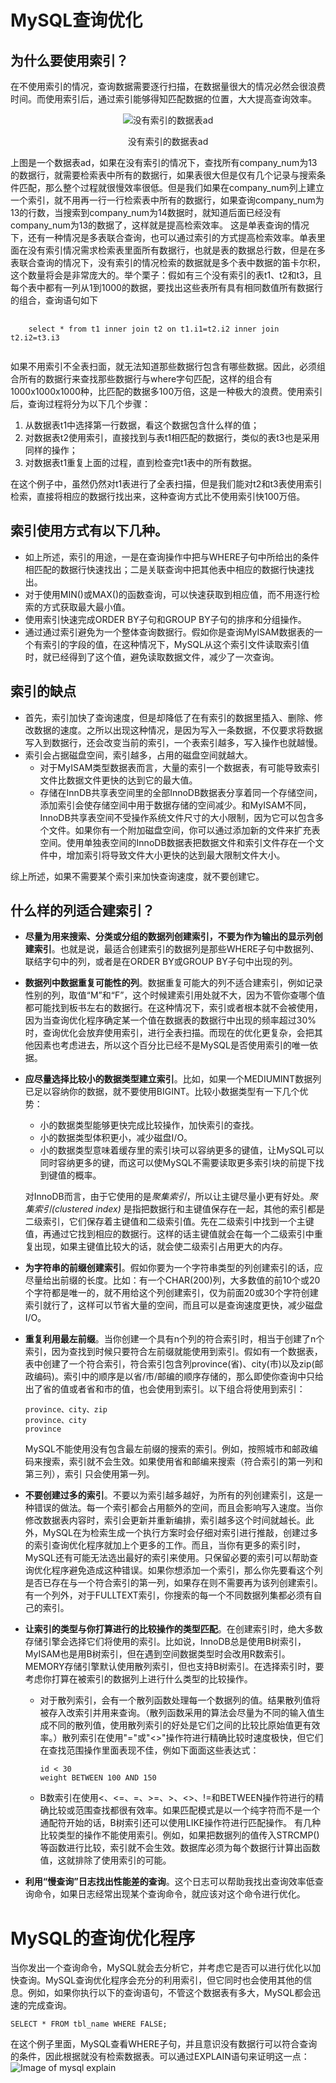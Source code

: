 # MySQL查询优化
## 为什么要使用索引？
在不使用索引的情况，查询数据需要逐行扫描，在数据量很大的情况必然会很浪费时间。而使用索引后，通过索引能够得知匹配数据的位置，大大提高查询效率。
<div align=center>
  <img src="https://github.com/qinchunabng/ReadingNotes/blob/master/images/table_ad.png" alt="没有索引的数据表ad" title="没有索引的数据表ad"/>
  <p>没有索引的数据表ad</p>
</div>
上图是一个数据表ad，如果在没有索引的情况下，查找所有company_num为13的数据行，就需要检索表中所有的数据行，如果表很大但是仅有几个记录与搜索条件匹配，那么整个过程就很慢效率很低。但是我们如果在company_num列上建立一个索引，就不用再一行一行检索表中所有的数据行，如果查询company_num为13的行数，当搜索到company_num为14数据时，就知道后面已经没有company_num为13的数据了，这样就是提高检索效率。
这是单表查询的情况下，还有一种情况是多表联合查询，也可以通过索引的方式提高检索效率。单表里面在没有索引情况需求检索表里面所有数据行，也就是表的数据总行数，但是在多表联合查询的情况下，没有索引的情况检索的数据就是多个表中数据的笛卡尔积，这个数量将会是非常庞大的。举个栗子：假如有三个没有索引的表t1、t2和t3，且每个表中都有一列从1到1000的数据，要找出这些表所有具有相同数值所有数据行的组合，查询语句如下
<pre>
  <code>
    select * from t1 inner join t2 on t1.i1=t2.i2 inner join t2.i2=t3.i3
  </code>
</pre>
如果不用索引不全表扫面，就无法知道那些数据行包含有哪些数据。因此，必须组合所有的数据行来查找那些数据行与where字句匹配，这样的组合有1000x1000x1000种，比匹配的数据多100万倍，这是一种极大的浪费。使用索引后，查询过程将分为以下几个步骤：

1. 从数据表t1中选择第一行数据，看这个数据包含什么样的值；
2. 对数据表t2使用索引，直接找到与表t1相匹配的数据行，类似的表t3也是采用同样的操作；
3. 对数据表t1重复上面的过程，直到检查完t1表中的所有数据。

在这个例子中，虽然仍然对t1表进行了全表扫描，但是我们能对t2和t3表使用索引检索，直接将相应的数据行找出来，这种查询方式比不使用索引快100万倍。
## 索引使用方式有以下几种。
- 如上所述，索引的用途，一是在查询操作中把与WHERE子句中所给出的条件相匹配的数据行快速找出；二是关联查询中把其他表中相应的数据行快速找出。
- 对于使用MIN()或MAX()的函数查询，可以快速获取到相应值，而不用逐行检索的方式获取最大最小值。
- 使用索引快速完成ORDER BY子句和GROUP BY子句的排序和分组操作。
- 通过通过索引避免为一个整体查询数据行。假如你是查询MyISAM数据表的一个有索引的字段的值，在这种情况下，MySQL从这个索引文件读取索引值时，就已经得到了这个值，避免读取数据文件，减少了一次查询。
## 索引的缺点
- 首先，索引加快了查询速度，但是却降低了在有索引的数据里插入、删除、修改数据的速度。之所以出现这种情况，是因为写入一条数据，不仅要求将数据写入到数据行，还会改变当前的索引，一个表索引越多，写入操作也就越慢。
- 索引会占据磁盘空间，索引越多，占用的磁盘空间就越大。
  - 对于MyISAM类型数据表而言，大量的索引一个数据表，有可能导致索引文件比数据文件更快的达到它的最大值。
  - 存储在InnDB共享表空间里的全部InnoDB数据表分享着同一个存储空间，添加索引会使存储空间中用于数据存储的空间减少。和MyISAM不同，InnoDB共享表空间不受操作系统文件尺寸的大小限制，因为它可以包含多个文件。如果你有一个附加磁盘空间，你可以通过添加新的文件来扩充表空间。使用单独表空间的InnoDB数据表把数据文件和索引文件存在一个文件中，增加索引将导致文件大小更快的达到最大限制文件大小。

综上所述，如果不需要某个索引来加快查询速度，就不要创建它。
## 什么样的列适合建索引？
- **尽量为用来搜索、分类或分组的数据列创建索引，不要为作为输出的显示列创建索引**。也就是说，最适合创建索引的数据列是那些WHERE子句中数据列、联结字句中的列，或者是在ORDER BY或GROUP BY子句中出现的列。
- **数据列中数据重复可能性的列**。数据重复可能大的列不适合建索引，例如记录性别的列，取值“M”和“F”，这个时候建索引用处就不大，因为不管你查哪个值都可能找到板书左右的数据行。在这种情况下，索引或者根本就不会被使用，因为当查询优化程序确定某一个值在数据表的数据行中出现的频率超过30%时，查询优化会放弃使用索引，进行全表扫描。而现在的优化更复杂，会把其他因素也考虑进去，所以这个百分比已经不是MySQL是否使用索引的唯一依据。
- **应尽量选择比较小的数据类型建立索引**。比如，如果一个MEDIUMINT数据列已足以容纳你的数据，就不要使用BIGINT。比较小数据类型有一下几个优势：
  - 小的数据类型能够更快完成比较操作，加快索引的查找。
  - 小的数据类型体积更小，减少磁盘I/O。
  - 小的数据类型意味着缓存里的索引块可以容纳更多的键值，让MySQL可以同时容纳更多的键，而这可以使MySQL不需要读取更多索引块的前提下找到键值的概率。
  
  对InnoDB而言，由于它使用的是*聚集索引*，所以让主键尽量小更有好处。*聚集索引(clustered index)* 是指把数据行和主键值保存在一起，其他的索引都是二级索引，它们保存着主键值和二级索引值。先在二级索引中找到一个主键值，再通过它找到相应的数据行。这样的话主键值就会在每一个二级索引中重复出现，如果主键值比较大的话，就会使二级索引占用更大的内存。
- **为字符串的前缀创建索引**。假如你要为一个字符串类型的列创建索引的话，应尽量给出前缀的长度。比如：有一个CHAR(200)列，大多数值的前10个或20个字符都是唯一的，就不用给这个列创建索引，仅为前面20或30个字符创建索引就行了，这样可以节省大量的空间，而且可以是查询速度更快，减少磁盘I/O。
- **重复利用最左前缀**。当你创建一个具有n个列的符合索引时，相当于创建了n个索引，因为查找到时候只要符合左前缀就能使用到索引。假如有一个数据表，表中创建了一个符合索引，符合索引包含列province(省)、city(市)以及zip(邮政编码)。索引中的顺序是以省/市/邮编的顺序存储的，那么即使你查询中只给出了省的值或者省和市的值，也会使用到索引。以下组合将使用到索引：
  ```
  province、city、zip
  province、city
  province
  ```
  MySQL不能使用没有包含最左前缀的搜索的索引。例如，按照城市和邮政编码来搜索，索引就不会生效。如果使用省和邮编来搜索（符合索引的第一列和第三列），索引  只会使用第一列。
- **不要创建过多的索引**。不要以为索引越多越好，为所有的列创建索引，这是一种错误的做法。每一个索引都会占用额外的空间，而且会影响写入速度。当你修改数据表内容时，索引会更新并重新编排，索引越多这个时间就越长。此外，MySQL在为检索生成一个执行方案时会仔细对索引进行推敲，创建过多的索引查询优化程序就加上个更多的工作。而且，当你有更多的索引时，MySQL还有可能无法选出最好的索引来使用。只保留必要的索引可以帮助查询优化程序避免造成这种错误。如果你想添加一个索引，那么你先要看这个列是否已存在与一个符合索引的第一列，如果存在则不需要再为该列创建索引。有一个列外，对于FULLTEXT索引，你搜索的每一个不同数据列集都必须有自己的索引。
- **让索引的类型与你打算进行的比较操作的类型匹配**。在创建索引时，绝大多数存储引擎会选择它们将使用的索引。比如说，InnoDB总是使用B树索引，MyISAM也是用B树索引，但在遇到空间数据类型时会改用R数索引。MEMORY存储引擎默认使用散列索引，但也支持B树索引。在选择索引时，要考虑你打算在被索引的数据列上进行什么类型的比较操作。
  - 对于散列索引，会有一个散列函数处理每一个数据列的值。结果散列值将被存入改索引并用来查询。（散列函数采用的算法会尽量为不同的输入值生成不同的散列值，使用散列索引的好处是它们之间的比较比原始值更有效率。）散列索引在使用"="或"<>"操作符进行精确比较时速度极快，但它们在查找范围操作里面表现不佳，例如下面面这些表达式：
    ```
    id < 30
    weight BETWEEN 100 AND 150
    ```
  - B数索引在使用<、<=、=、>=、>、<>、!=和BETWEEN操作符进行的精确比较或范围查找都很有效率。如果匹配模式是以一个纯字符而不是一个通配符开始的话，B树索引还可以使用LIKE操作符进行匹配操作。
有几种比较类型的操作不能使用索引。例如，如果把数据列的值传入STRCMP()等函数进行比较，索引就不会生效。数据库必须为每个数据行计算出函数值，这就排除了使用索引的可能。
- **利用“慢查询”日志找出性能差的查询**。这个日志可以帮助我找出查询效率低查询命令，如果日志经常出现某个查询命令，就应该对这个命令进行优化。
# MySQL的查询优化程序
当你发出一个查询命令，MySQL就会去分析它，并考虑它是否可以进行优化以加快查询。MySQL查询优化程序会充分的利用索引，但它同时也会使用其他的信息。例如，如果你执行以下的查询语句，不管这个数据表有多大，MySQL都会迅速的完成查询。
```
SELECT * FROM tbl_name WHERE FALSE;
```
在这个例子里面，MySQL查看WHERE子句，并且意识没有数据行可以符合查询的条件，因此根据就没有检索数据表。可以通过EXPLAIN语句来证明这一点：
 ![Image of mysql explain](https://github.com/qinchunabng/ReadingNotes/blob/master/images/mysql_explain.png)
